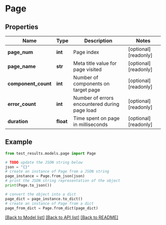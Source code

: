 # Page


## Properties

Name | Type | Description | Notes
------------ | ------------- | ------------- | -------------
**page_num** | **int** | Page index | [optional] [readonly] 
**page_name** | **str** | Meta title value for page visited | [optional] [readonly] 
**component_count** | **int** | Number of components on target page | [optional] [readonly] 
**error_count** | **int** | Number of errors encountered during page load | [optional] [readonly] 
**duration** | **float** | Time spent on page in milliseconds | [optional] [readonly] 

## Example

```python
from test_results.models.page import Page

# TODO update the JSON string below
json = "{}"
# create an instance of Page from a JSON string
page_instance = Page.from_json(json)
# print the JSON string representation of the object
print(Page.to_json())

# convert the object into a dict
page_dict = page_instance.to_dict()
# create an instance of Page from a dict
page_from_dict = Page.from_dict(page_dict)
```
[[Back to Model list]](../README.md#documentation-for-models) [[Back to API list]](../README.md#documentation-for-api-endpoints) [[Back to README]](../README.md)



